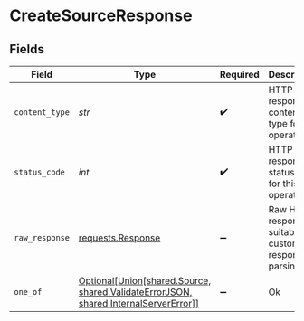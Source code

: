 # CreateSourceResponse


## Fields

| Field                                                                                                                                       | Type                                                                                                                                        | Required                                                                                                                                    | Description                                                                                                                                 |
| ------------------------------------------------------------------------------------------------------------------------------------------- | ------------------------------------------------------------------------------------------------------------------------------------------- | ------------------------------------------------------------------------------------------------------------------------------------------- | ------------------------------------------------------------------------------------------------------------------------------------------- |
| `content_type`                                                                                                                              | *str*                                                                                                                                       | :heavy_check_mark:                                                                                                                          | HTTP response content type for this operation                                                                                               |
| `status_code`                                                                                                                               | *int*                                                                                                                                       | :heavy_check_mark:                                                                                                                          | HTTP response status code for this operation                                                                                                |
| `raw_response`                                                                                                                              | [requests.Response](https://requests.readthedocs.io/en/latest/api/#requests.Response)                                                       | :heavy_minus_sign:                                                                                                                          | Raw HTTP response; suitable for custom response parsing                                                                                     |
| `one_of`                                                                                                                                    | [Optional[Union[shared.Source, shared.ValidateErrorJSON, shared.InternalServerError]]](../../models/operations/createsourceresponsebody.md) | :heavy_minus_sign:                                                                                                                          | Ok                                                                                                                                          |